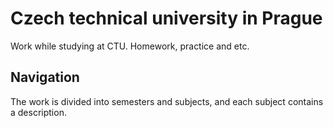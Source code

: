 # Czech technical university in Prague

Work while studying at CTU. Homework, practice and etc.

## Navigation

The work is divided into semesters and subjects, and each subject contains a description.
